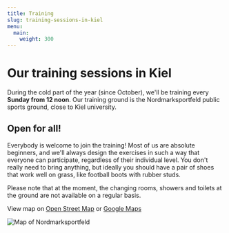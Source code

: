 ```yaml
---
title: Training
slug: training-sessions-in-kiel
menu:
  main:
    weight: 300
---
```


# Our training sessions in Kiel

During the cold part of the year (since October),
we'll be training every **Sunday from 12 noon**.
Our training ground is the Nordmarksportfeld public sports ground,
close to Kiel university.

## Open for all!

Everybody is welcome to join the training!
Most of us are absolute beginners,
and we'll always design the exercises in such a way
that everyone can participate,
regardless of their individual level.
You don't really need to bring anything,
but ideally you should have a pair of shoes that work well on grass,
like football boots with rubber studs.

Please note that at the moment,
the changing rooms, showers and toilets at the ground
are not available on a regular basis.

View map on [Open Street Map](https://osm.org/go/0HsaQC7V?m=)
or [Google Maps](https://goo.gl/maps/2CHFeakWwtCYmMzH8)

![Map of Nordmarksportfeld](/images/map_nordmarksportfeld.jpg)

